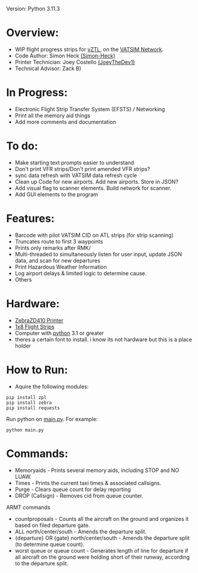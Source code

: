 Version: Python 3.11.3
# Overview:
  * WIP flight progress strips for [vZTL](https://ztlartcc.org), on the [VATSIM Network](https://vatsim.net).
  * Code Author: Simon Heck [(Simon-Heck)](https://github.com/Simon-Heck)
  * Printer Technician: Joey Costello [(JoeyTheDev1)](https://github.com/JoeyTheDev1/)
  * Technical Advisor: Zack B)

# In Progress:
  * Electronic Flight Strip Transfer System (EFSTS) / Networking
  * Print all the memory aid things
  * Add more comments and documentation

# To do:
  * Make starting text prompts easier to understand
  * Don't print VFR strips/Don't print amended VFR strips?
  * sync data refresh with VATSIM data refresh cycle
  * Clean up Code for new airports. Add new airports. Store in JSON?
  * Add visual flag to scanner elements. Build network for scanner.
  * Add GUI elements to the program

# Features:
  * Barcode with pilot VATSIM CID on ATL strips (for strip scanning)
  * Truncates route to first 3 waypoints
  * Prints only remarks after RMK/
  * Multi-threaded to simultaneously listen for user input, update JSON data, and scan for new departures
  * Print Hazardous Weather Information
  * Log airport delays & limited logic to determine cause.
  * Others

# Hardware:
  * [ZebraZD410 Printer](https://www.zebra.com/us/en/products/spec-sheets/printers/desktop/zd410.html)
  * [1x8 Flight Strips](https://bocathermal.txdesign.com/thermal-general-admission-ticket/details/boca-flight-strip-1-x-8/)
  * Computer with [python](https://www.python.org/downloads/) 3.1 or greater
  * theres a certain font to install. i know its not hardware but this is a place holder


# How to Run:
  * Aquire the following modules:
```
pip install zpl
pip install zebra
pip install requests
```
Run python on [main.py](src/main.py). For example:
```
python main.py
```


# Commands:
 * Memoryaids - Prints several memory aids, including STOP and NO LUAW.
 * Times - Prints the current taxi times & associated callsigns.
 * Purge - Clears queue count for delay reporting
 * DROP (Callsign) - Removes cid from queue counter.

ARMT commands
 * countproposals - Counts all the aircraft on the ground and organizes it based on filed departure gate.
 * ALL north/center/south - Amends the departure split.
 * {departure} OR {gate} north/center/south - Amends the departure split (to determine queue count).
 * worst queue or queue count - Generates length of line for departure if all aircraft on the ground were holding short of their runway, according to the departure split.